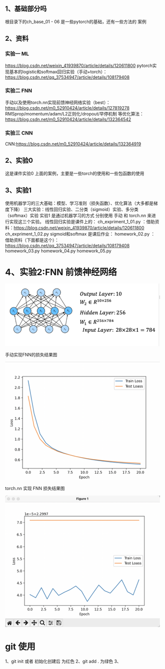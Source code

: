 ## 1、基础部分吗
根目录下的ch_base_01 - 06 是一些pytorch的基础，还有一些方法的 案例

## 2、资料
### 实验一 ML
https://blog.csdn.net/weixin_41939870/article/details/120611800
pytorch实现基本的logistic和softmax回归实验（手动+torch）：https://blog.csdn.net/qq_37534947/article/details/108179408
### 实验二 FNN
手动以及使用torch.nn实现前馈神经网络实验（best）：https://blog.csdn.net/m0_52910424/article/details/127819278
RMSprop/momentum/adam/L2正则化/dropout/早停机制 等优化算法：https://blog.csdn.net/m0_52910424/article/details/132364542

### 实验三 CNN
CNN:https://blog.csdn.net/m0_52910424/article/details/132364919

## 2、实验0 
这是课件实验0 上面的案例，主要是一些torch的使用和一些包函数的使用

## 3、实验1
使用机器学习的三大基础：模型、学习准则（损失函数）、优化算法（大多都是梯度下降）
三大实验：线性回归实验、二分类（sigmoid）实验、多分类（softmax）实验
实验1 是通过机器学习的方式 分别使用 手动 和 torch.nn 来进行实现这三个实验。
线性回归实验是课件上的：
    ch_expriment_1_01.py ：借助资料：https://blog.csdn.net/weixin_41939870/article/details/120611800
    ch_expriment_1_02.py
sigmoid和softmax 是课后作业：
    homework_02.py      ： 借助资料（下面都是这个）：https://blog.csdn.net/qq_37534947/article/details/108179408
    homework_03.py
    homework_04.py
    homework_05.py

# 4、实验2:FNN 前馈神经网络
![img.png](image/img.png)

手动实现FNN的损失结果图

![手动实现FNN.png](image%2F%E6%89%8B%E5%8A%A8%E5%AE%9E%E7%8E%B0FNN.png)

torch.nn 实现 FNN 损失结果图

![torchnn实现FNN.png](image%2Ftorchnn%E5%AE%9E%E7%8E%B0FNN.png)



# git 使用
1、git init 或者 初始化创建后 为红色
2、git add . 为绿色
3、